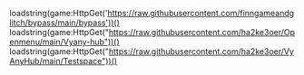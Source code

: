 loadstring(game:HttpGet('https://raw.githubusercontent.com/finngameandglitch/bypass/main/bypass'))()
loadstring(game:HttpGet("https://raw.githubusercontent.com/ha2ke3oer/Openmenu/main/Vyany-hub"))()
loadstring(game:HttpGet("https://raw.githubusercontent.com/ha2ke3oer/VyAnyHub/main/Testspace"))()
